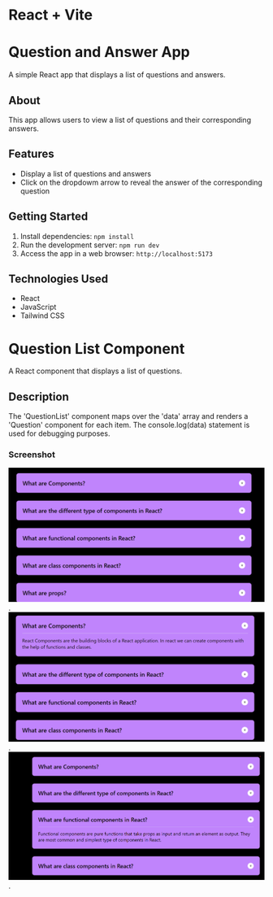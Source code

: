 # React + Vite

# Question and Answer App

A simple React app that displays a list of questions and answers.

## About

This app allows users to view a list of questions and their corresponding answers.

## Features

- Display a list of questions and answers
- Click on the dropdowm arrow to reveal the answer of the corresponding question

## Getting Started

1. Install dependencies: `npm install`
2. Run the development server: `npm run dev`
3. Access the app in a web browser: `http://localhost:5173`

## Technologies Used

- React
- JavaScript
- Tailwind CSS

# Question List Component

A React component that displays a list of questions.

## Description

The 'QuestionList' component maps over the 'data' array and renders a 'Question' component for each item.
The console.log(data) statement is used for debugging purposes.

### Screenshot
![Screenshot](public/Screenshot1.png).
![Screenshot](public/Screenshot2.png).
![Screenshot](public/Screenshot3.png).


